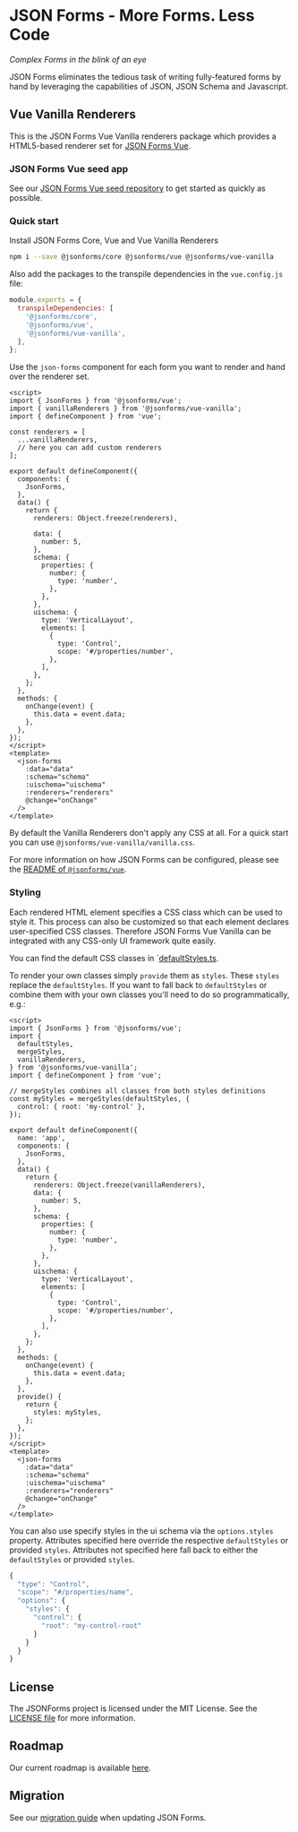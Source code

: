 # JSON Forms - More Forms. Less Code

_Complex Forms in the blink of an eye_

JSON Forms eliminates the tedious task of writing fully-featured forms by hand by leveraging the capabilities of JSON, JSON Schema and Javascript.

## Vue Vanilla Renderers

This is the JSON Forms Vue Vanilla renderers package which provides a HTML5-based renderer set for [JSON Forms Vue](https://github.com/eclipsesource/jsonforms/blob/master/packages/vue).

### JSON Forms Vue seed app

See our [JSON Forms Vue seed repository](https://github.com/eclipsesource/jsonforms-vue-seed) to get started as quickly as possible.

### Quick start

Install JSON Forms Core, Vue and Vue Vanilla Renderers

```bash
npm i --save @jsonforms/core @jsonforms/vue @jsonforms/vue-vanilla
```

Also add the packages to the transpile dependencies in the `vue.config.js` file:

```js
module.exports = {
  transpileDependencies: [
    '@jsonforms/core',
    '@jsonforms/vue',
    '@jsonforms/vue-vanilla',
  ],
};
```

Use the `json-forms` component for each form you want to render and hand over the renderer set.

```vue
<script>
import { JsonForms } from '@jsonforms/vue';
import { vanillaRenderers } from '@jsonforms/vue-vanilla';
import { defineComponent } from 'vue';

const renderers = [
  ...vanillaRenderers,
  // here you can add custom renderers
];

export default defineComponent({
  components: {
    JsonForms,
  },
  data() {
    return {
      renderers: Object.freeze(renderers),

      data: {
        number: 5,
      },
      schema: {
        properties: {
          number: {
            type: 'number',
          },
        },
      },
      uischema: {
        type: 'VerticalLayout',
        elements: [
          {
            type: 'Control',
            scope: '#/properties/number',
          },
        ],
      },
    };
  },
  methods: {
    onChange(event) {
      this.data = event.data;
    },
  },
});
</script>
<template>
  <json-forms
    :data="data"
    :schema="schema"
    :uischema="uischema"
    :renderers="renderers"
    @change="onChange"
  />
</template>
```

By default the Vanilla Renderers don't apply any CSS at all.
For a quick start you can use `@jsonforms/vue-vanilla/vanilla.css`.

For more information on how JSON Forms can be configured, please see the [README of `@jsonforms/vue`](https://github.com/eclipsesource/jsonforms/blob/master/packages/vue/README.md).

### Styling

Each rendered HTML element specifies a CSS class which can be used to style it.
This process can also be customized so that each element declares user-specified CSS classes.
Therefore JSON Forms Vue Vanilla can be integrated with any CSS-only UI framework quite easily.

You can find the default CSS classes in `[defaultStyles.ts](https://github.com/eclipsesource/jsonforms/blob/master/packages/vue-vanilla/src/styles/defaultStyles.ts).

To render your own classes simply `provide` them as `styles`.
These `styles` replace the `defaultStyles`.
If you want to fall back to `defaultStyles` or combine them with your own classes you'll need to do so programmatically, e.g.:

```vue
<script>
import { JsonForms } from '@jsonforms/vue';
import {
  defaultStyles,
  mergeStyles,
  vanillaRenderers,
} from '@jsonforms/vue-vanilla';
import { defineComponent } from 'vue';

// mergeStyles combines all classes from both styles definitions
const myStyles = mergeStyles(defaultStyles, {
  control: { root: 'my-control' },
});

export default defineComponent({
  name: 'app',
  components: {
    JsonForms,
  },
  data() {
    return {
      renderers: Object.freeze(vanillaRenderers),
      data: {
        number: 5,
      },
      schema: {
        properties: {
          number: {
            type: 'number',
          },
        },
      },
      uischema: {
        type: 'VerticalLayout',
        elements: [
          {
            type: 'Control',
            scope: '#/properties/number',
          },
        ],
      },
    };
  },
  methods: {
    onChange(event) {
      this.data = event.data;
    },
  },
  provide() {
    return {
      styles: myStyles,
    };
  },
});
</script>
<template>
  <json-forms
    :data="data"
    :schema="schema"
    :uischema="uischema"
    :renderers="renderers"
    @change="onChange"
  />
</template>
```

You can also use specify styles in the ui schema via the `options.styles` property.
Attributes specified here override the respective `defaultStyles` or provided `styles`.
Attributes not specified here fall back to either the `defaultStyles` or provided `styles`.

```js
{
  "type": "Control",
  "scope": "#/properties/name",
  "options": {
    "styles": {
      "control": {
        "root": "my-control-root"
      }
    }
  }
}
```

## License

The JSONForms project is licensed under the MIT License. See the [LICENSE file](https://github.com/eclipsesource/jsonforms/blob/master/LICENSE) for more information.

## Roadmap

Our current roadmap is available [here](https://github.com/eclipsesource/jsonforms/blob/master/ROADMAP.md).

## Migration

See our [migration guide](https://github.com/eclipsesource/jsonforms/blob/master/MIGRATION.md) when updating JSON Forms.
